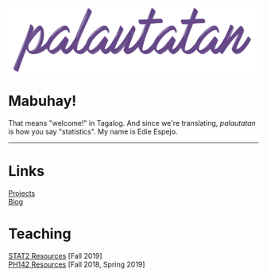 <a href="/"><img src="images/banners_github.003.jpg"></a>


# Mabuhay!
That means "welcome!" in Tagalog. And since we're translating, *palautatan* is how you say "statistics". My name is Edie Espejo.

___

# Links
<a href="projects">Projects</a>  
<a href="blogs">Blog</a>  

# Teaching
<a href="stat2">STAT2 Resources</a> [Fall 2019]    
<a href="ph142">PH142 Resources</a> [Fall 2018, Spring 2019]  
